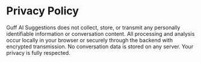 # Privacy Policy

Guff AI Suggestions does not collect, store, or transmit any personally identifiable information or conversation content. All processing and analysis occur locally in your browser or securely through the backend with encrypted transmission. No conversation data is stored on any server. Your privacy is fully respected.
